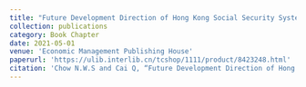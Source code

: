 ```yaml
---
title: "Future Development Direction of Hong Kong Social Security System (in Chinese)"
collection: publications
category: Book Chapter
date: 2021-05-01
venue: 'Economic Management Publishing House'
paperurl: 'https://ulib.interlib.cn/tcshop/1111/product/8423248.html'
citation: 'Chow N.W.S and Cai Q, “Future Development Direction of Hong Kong Social Security System (in Chinese)” Chan KS et al. (Eds), Greater Bay Area and the Development of Social Security System in Macau, Beijing: Economic Management Publishing House, May 2021.'
---
```


